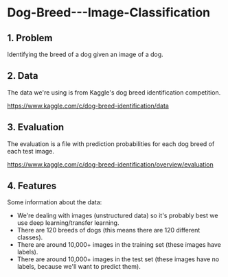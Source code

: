 # Dog-Breed---Image-Classification

## 1. Problem
Identifying the breed of a dog given an image of a dog.


## 2. Data
The data we're using is from Kaggle's dog breed identification competition.

https://www.kaggle.com/c/dog-breed-identification/data

## 3. Evaluation
The evaluation is a file with prediction probabilities for each dog breed of each test image.

https://www.kaggle.com/c/dog-breed-identification/overview/evaluation

## 4. Features
Some information about the data:

* We're dealing with images (unstructured data) so it's probably best we use deep learning/transfer learning.
* There are 120 breeds of dogs (this means there are 120 different classes).
* There are around 10,000+ images in the training set (these images have labels).
* There are around 10,000+ images in the test set (these images have no labels, because we'll want to predict them).

